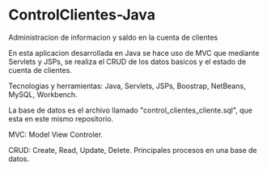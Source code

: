 # ControlClientes-Java
Administracion de informacion y saldo en la cuenta de clientes

En esta aplicacion desarrollada en Java se hace uso de MVC que mediante Servlets y JSPs, se realiza el CRUD de los datos basicos y el estado de cuenta de clientes.

Tecnologias y herramientas:
	Java, Servlets, JSPs, Boostrap, NetBeans, MySQL, Workbench.

La base de datos es el archivo llamado "control_clientes_cliente.sql", que esta en este mismo repositorio.


MVC: Model View Controler.

CRUD: Create, Read, Update, Delete. Principales procesos en una base de datos.
